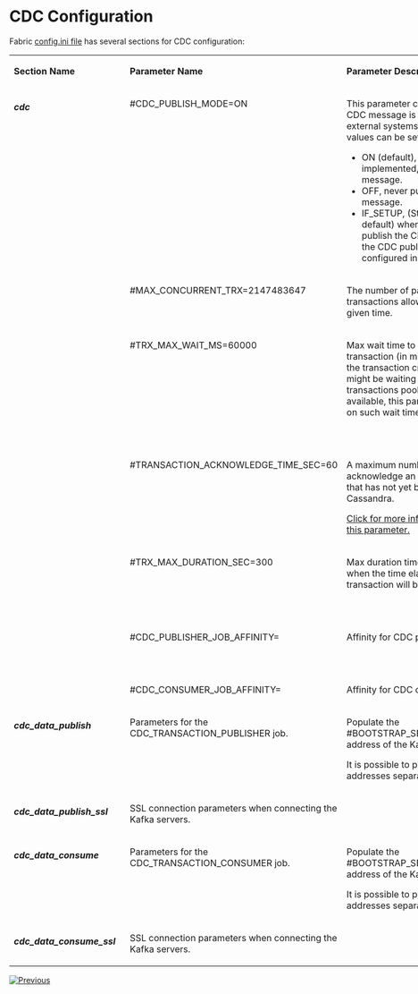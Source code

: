 # CDC Configuration

Fabric [config.ini file](/articles/02_fabric_architecture/05_fabric_main_configuration_files.md#configini) has several sections for CDC configuration:

<table style="width: 886px;" width="900pxl">
<tbody>
<tr>
<td style="width: 200px;" valign="top">
<p><strong>Section Name</strong></p>
</td>
<td style="width: 350px;">
<p><strong>Parameter Name</strong></p>
</td>
<td style="width: 350px;">
<p><strong>Parameter Description</strong></p>
</td>
</tr>
<tr>
<td style="width: 178.906px;" rowspan="7" valign="top">
<h5>cdc</h5>
</td>
<td style="width: 349.531px;" valign="top">
<p>#CDC_PUBLISH_MODE=ON</p>
</td>
<td style="width: 335.562px;" valign="top">
<p>This parameter controls whether a CDC message is published to external systems. The following values can be set:</p>
<ul>
<li>ON (default), when implemented, publish the CDC message.</li>
<li>OFF, never publish the CDC message.</li>
<li>IF_SETUP, (Studio Debug default) when implemented, publish the CDC message only if the CDC publisher has been configured in the config.ini file.</li>
</ul>
</td>
</tr>
<tr>
<td style="width: 349.531px;" valign="top">
<p>#MAX_CONCURRENT_TRX=2147483647</p>
<p>&nbsp;</p>
</td>
<td style="width: 335.562px;" valign="top">
<p>The number of parallel CDC transactions allowed at any one given time.</p>
</td>
</tr>
<tr>
<td style="width: 349.531px;" valign="top">
<p>#TRX_MAX_WAIT_MS=60000</p>
<p>&nbsp;</p>
</td>
<td style="width: 335.562px;" valign="top">
<p>Max wait time to create a new transaction (in milliseconds). Since the transaction creation process might be waiting for the transactions pool to become available, this parameter puts a limit on such wait time.</p>
<p>&nbsp;</p>
</td>
</tr>
<tr>
<td style="width: 349.531px;" valign="top">
<p>#TRANSACTION_ACKNOWLEDGE_TIME_SEC=60</p>
<p>&nbsp;</p>
</td>
<td style="width: 335.562px;" valign="top">
<p>A maximum number of seconds to acknowledge an idle transaction that has not yet been saved to Cassandra.</p>
<p><a href="02_cdc_process_architecture.md#transaction_acknowledge_time_sec-parameter">Click for more information about this parameter.</a></p>
</td>
</tr>
<tr>
<td style="width: 349.531px;" valign="top">
<p>#TRX_MAX_DURATION_SEC=300</p>
<p>&nbsp;</p>
</td>
<td style="width: 335.562px;" valign="top">
<p>Max duration time for a transaction, when the time elapsed, a transaction will be dropped.</p>
<p>&nbsp;</p>
</td>
</tr>
<tr>
<td style="width: 349.531px;" valign="top">
<p>#CDC_PUBLISHER_JOB_AFFINITY=</p>
<p>&nbsp;</p>
</td>
<td style="width: 335.562px;" valign="top">
<p>Affinity for CDC publisher job</p>
<p>&nbsp;</p>
</td>
</tr>
<tr>
<td style="width: 349.531px;" valign="top">
<p>#CDC_CONSUMER_JOB_AFFINITY=</p>
</td>
<td style="width: 335.562px;" valign="top">
<p>Affinity for CDC consumer job</p>
</td>
</tr>
<tr>
<td style="width: 178.906px;" valign="top">
<h5>cdc_data_publish</h5>
</td>
<td style="width: 349.531px;" valign="top">
<p>Parameters for the CDC_TRANSACTION_PUBLISHER job.</p>
</td>
<td style="width: 335.562px;" valign="top">
<p>Populate the #BOOTSTRAP_SERVERS by IP address of the Kafka servers.</p>
<p>It is possible to populate several IP addresses separated by a comma.</p>
</td>
</tr>
<tr>
<td style="width: 178.906px;" valign="top">
<h5>cdc_data_publish_ssl</h5>
</td>
<td style="width: 349.531px;" valign="top">
<p>SSL connection parameters when connecting the Kafka servers.</p>
</td>
<td style="width: 335.562px;" valign="top">&nbsp;</td>
</tr>
<tr>
<td style="width: 178.906px;" valign="top">
<h5>cdc_data_consume</h5>
</td>
<td style="width: 349.531px;" valign="top">
<p>Parameters for the CDC_TRANSACTION_CONSUMER job.</p>
</td>
<td style="width: 335.562px;" valign="top">
<p>Populate the #BOOTSTRAP_SERVERS by IP address of the Kafka servers.</p>
<p>It is possible to populate several IP addresses separated by a comma.</p>
</td>
</tr>
<tr>
<td style="width: 178.906px;" valign="top">
<h5>cdc_data_consume_ssl</h5>
</td>
<td style="width: 349.531px;" valign="top">
<p>SSL connection parameters when connecting the Kafka servers.</p>
</td>
<td style="width: 335.562px;" valign="top">&nbsp;</td>
</tr>
</tbody>
</table>






[![Previous](/articles/images/Previous.png)](05_cdc_consumers_implementation.md)
